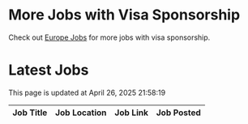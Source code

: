 # More Jobs with Visa Sponsorship

Check out [Europe Jobs](https://github.com/sureshparimi/europejobs#latest-jobs) for more jobs with visa sponsorship.

# Latest Jobs

This page is updated at April 26, 2025 21:58:19

| Job Title | Job Location | Job Link | Job Posted |
| --- | --- | --- | --- |
